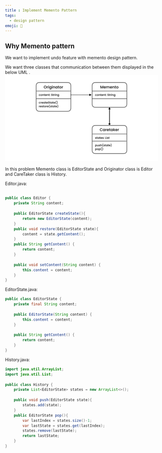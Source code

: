 ```yaml
---
title : Implement Memento Pattern
tags:
  - design pattern
emoji: 📏
---
```

## Why Memento pattern
We want to implement undo feature with memento design pattern.

We want three classes that communication between them displayed in the below UML .
![](../../assets/memento.png)

In this problem Memento class is EditorState and Originator class is Editor and CareTaker class is History.

Editor.java:

```Java

public class Editor {
    private String content;

    public EditorState createState(){
        return new EditorState(content);
    }
    public void restore(EditorState state){
        content = state.getContent();
    }
    public String getContent() {
        return content;
    }

    public void setContent(String content) {
        this.content = content;
    }
}

```
EditorState.java:

```Java
public class EditorState {
    private final String content;

    public EditorState(String content) {
        this.content = content;
    }

    public String getContent() {
        return content;
    }
}
```

History.java:

```Java
import java.util.ArrayList;
import java.util.List;

public class History {
    private List<EditorState> states = new ArrayList<>();

    public void push(EditorState state){
        states.add(state);
    }
    public EditorState pop(){
        var lastIndex = states.size()-1;
        var lastState = states.get(lastIndex);
        states.remove(lastState);
        return lastState;
    }
}
```
